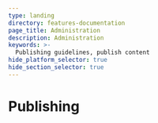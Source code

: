 ```yaml
---
type: landing
directory: features-documentation
page_title: Administration
description: Administration
keywords: >-
  Publishing guidelines, publish content
hide_platform_selector: true
hide_section_selector: true
---
```

# Publishing

